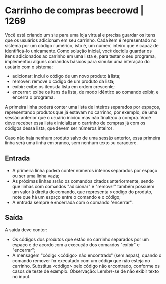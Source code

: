 # Carrinho de compras beecrowd | 1269

Você está criando um site para uma loja virtual e precisa guardar os itens que os usuários adicionam em seu carrinho. Cada item é representado no sistema por um código numérico, isto é, um número inteiro que é capaz de identificá-lo unicamente. Como solução inicial, você decidiu guardar os itens adicionados ao carrinho em uma lista e, para testar o seu programa, implementou alguns comandos básicos para simular uma interação do usuário com o sistema:

 - adicionar: inclui o código de um novo produto à lista;
 - remover: remove o código de um produto da lista;
 - exibir: exibe os itens da lista em ordem crescente;
 - encerrar: exibe os itens da lista, de modo idêntico ao comando exibir, e encerra o programa.

A primeira linha poderá conter uma lista de inteiros separados por espaços, representando produtos que já estavam no carrinho, por exemplo, de uma sessão anterior que o usuário iniciou mas não finalizou a compra. Você deve receber essa lista e inicializar o carrinho de compras já com os códigos dessa lista, que devem ser números inteiros.

Caso não haja nenhum produto salvo de uma sessão anterior, essa primeira linha será uma linha em branco, sem nenhum texto ou caractere.

## Entrada
 - A primeira linha poderá conter números inteiros separados por espaço ou ser uma linha vazia;
 - As próximas linhas serão os comandos citados anteriormente, sendo que linhas com comandos "adicionar" e "remover" também possuem um valor à direita do comando, que representa o código do produto, note que há um espaço entre o comando e o código;
 - A entrada sempre é encerrada com o comando "encerrar".
## Saída
A saída deve conter:
 - Os códigos dos produtos que estão no carrinho separados por um espaço e de acordo com a execução dos comandos "exibir" e "encerrar";
 - A mensagem "código <código> não encontrado" (sem aspas), quando o comando remover for executado com um código que não esteja no carrinho. Substitua <código> pelo código não encontrado, conforme os casos de teste de exemplo.
Observação: Lembre-se de não exibir texto no input.  
  